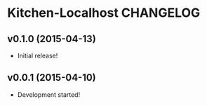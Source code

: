 Kitchen-Localhost CHANGELOG
===========================

v0.1.0 (2015-04-13)
-------------------
* Initial release!

v0.0.1 (2015-04-10)
-------------------
* Development started!
